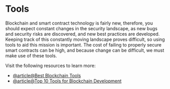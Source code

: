 # Tools

Blockchain and smart contract technology is fairly new, therefore, you should expect constant changes in the security landscape, as new bugs and security risks are discovered, and new best practices are developed. Keeping track of this constantly moving landscape proves difficult, so using tools to aid this mission is important. The cost of failing to properly secure smart contracts can be high, and because change can be difficult, we must make use of these tools.

Visit the following resources to learn more:

- [@article@Best Blockchain Tools](https://101blockchains.com/best-blockchain-tools/)
- [@article@Top 10 Tools for Blockchain Development](https://www.blockchain-council.org/blockchain/top-10-tools-for-blockchain-development/)
